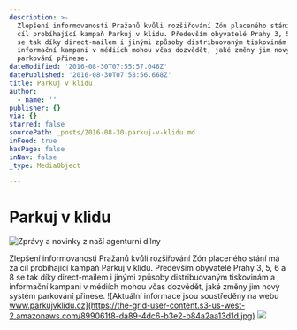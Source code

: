 ```yaml
---
description: >-
  Zlepšení informovanosti Pražanů kvůli rozšiřování Zón placeného stání má za
  cíl probíhající kampaň Parkuj v klidu. Především obyvatelé Prahy 3, 5, 6 a 8
  se tak díky direct-mailem i jinými způsoby distribuovaným tiskovinám a
  informační kampani v médiích mohou včas dozvědět, jaké změny jim nový systém
  parkování přinese.
dateModified: '2016-08-30T07:55:57.046Z'
datePublished: '2016-08-30T07:58:56.668Z'
title: Parkuj v klidu
author:
  - name: ''
publisher: {}
via: {}
starred: false
sourcePath: _posts/2016-08-30-parkuj-v-klidu.md
inFeed: true
hasPage: false
inNav: false
_type: MediaObject

---
```

# Parkuj v klidu
![Zprávy a novinky z naší agenturní dílny](https://the-grid-user-content.s3-us-west-2.amazonaws.com/ee35b77c-5415-4277-859a-7aa832c83244.jpg)

Zlepšení informovanosti Pražanů kvůli rozšiřování Zón placeného stání má za cíl probíhající kampaň Parkuj v klidu. Především obyvatelé Prahy 3, 5, 6 a 8 se tak díky direct-mailem i jinými způsoby distribuovaným tiskovinám a informační kampani v médiích mohou včas dozvědět, jaké změny jim nový systém parkování přinese.
![Aktuální informace jsou soustředěny na webu www.parkujvklidu.cz](https://the-grid-user-content.s3-us-west-2.amazonaws.com/899061f8-da89-4dc6-b3e2-b84a2aa13d1d.jpg)
![](https://the-grid-user-content.s3-us-west-2.amazonaws.com/ec53e7b8-454d-4323-84e7-96269efabb64.jpg)